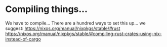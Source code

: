 # Compiling things...
We have to compile...
There are a hundred ways to set this up...
we suggest:
https://nixos.org/manual/nixpkgs/stable/#rust
https://nixos.org/manual/nixpkgs/stable/#compiling-rust-crates-using-nix-instead-of-cargo
